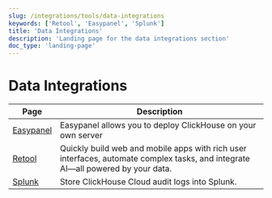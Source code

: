 ```yaml
---
slug: /integrations/tools/data-integrations
keywords: ['Retool', 'Easypanel', 'Splunk']
title: 'Data Integrations'
description: 'Landing page for the data integrations section'
doc_type: 'landing-page'
---
```


# Data Integrations

| Page      | Description                                                                                                                     |
|-----------|---------------------------------------------------------------------------------------------------------------------------------|
| [Easypanel](/integrations/easypanel) | Easypanel allows you to deploy ClickHouse on your own server                                                                    |
| [Retool](/integrations/retool)    | Quickly build web and mobile apps with rich user interfaces, automate complex tasks, and integrate AI—all powered by your data. |
| [Splunk](/integrations/audit-splunk)     | Store ClickHouse Cloud audit logs into Splunk.                                                                                  |
